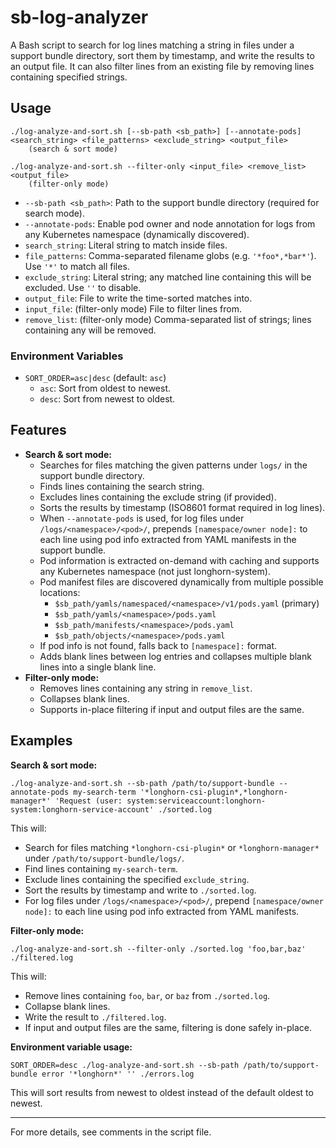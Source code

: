 # sb-log-analyzer

A Bash script to search for log lines matching a string in files under a support bundle directory, sort them by timestamp, and write the results to an output file. It can also filter lines from an existing file by removing lines containing specified strings.

## Usage

```
./log-analyze-and-sort.sh [--sb-path <sb_path>] [--annotate-pods] <search_string> <file_patterns> <exclude_string> <output_file>
    (search & sort mode)

./log-analyze-and-sort.sh --filter-only <input_file> <remove_list> <output_file>
    (filter-only mode)
```

- `--sb-path <sb_path>`: Path to the support bundle directory (required for search mode).
- `--annotate-pods`: Enable pod owner and node annotation for logs from any Kubernetes namespace (dynamically discovered).
- `search_string`: Literal string to match inside files.
- `file_patterns`: Comma-separated filename globs (e.g. `'*foo*,*bar*'`). Use `'*'` to match all files.
- `exclude_string`: Literal string; any matched line containing this will be excluded. Use `''` to disable.
- `output_file`: File to write the time-sorted matches into.
- `input_file`: (filter-only mode) File to filter lines from.
- `remove_list`: (filter-only mode) Comma-separated list of strings; lines containing any will be removed.

### Environment Variables
- `SORT_ORDER=asc|desc` (default: `asc`)
  - `asc`: Sort from oldest to newest.
  - `desc`: Sort from newest to oldest.

## Features
- **Search & sort mode:**
  - Searches for files matching the given patterns under `logs/` in the support bundle directory.
  - Finds lines containing the search string.
  - Excludes lines containing the exclude string (if provided).
  - Sorts the results by timestamp (ISO8601 format required in log lines).
  - When `--annotate-pods` is used, for log files under `/logs/<namespace>/<pod>/`, prepends `[namespace/owner node]:` to each line using pod info extracted from YAML manifests in the support bundle.
  - Pod information is extracted on-demand with caching and supports any Kubernetes namespace (not just longhorn-system).
  - Pod manifest files are discovered dynamically from multiple possible locations:
    - `$sb_path/yamls/namespaced/<namespace>/v1/pods.yaml` (primary)
    - `$sb_path/yamls/<namespace>/pods.yaml`
    - `$sb_path/manifests/<namespace>/pods.yaml`
    - `$sb_path/objects/<namespace>/pods.yaml`
  - If pod info is not found, falls back to `[namespace]:` format.
  - Adds blank lines between log entries and collapses multiple blank lines into a single blank line.
- **Filter-only mode:**
  - Removes lines containing any string in `remove_list`.
  - Collapses blank lines.
  - Supports in-place filtering if input and output files are the same.

## Examples

**Search & sort mode:**
```
./log-analyze-and-sort.sh --sb-path /path/to/support-bundle --annotate-pods my-search-term '*longhorn-csi-plugin*,*longhorn-manager*' 'Request (user: system:serviceaccount:longhorn-system:longhorn-service-account' ./sorted.log
```
This will:
- Search for files matching `*longhorn-csi-plugin*` or `*longhorn-manager*` under `/path/to/support-bundle/logs/`.
- Find lines containing `my-search-term`.
- Exclude lines containing the specified `exclude_string`.
- Sort the results by timestamp and write to `./sorted.log`.
- For log files under `/logs/<namespace>/<pod>/`, prepend `[namespace/owner node]:` to each line using pod info extracted from YAML manifests.

**Filter-only mode:**
```
./log-analyze-and-sort.sh --filter-only ./sorted.log 'foo,bar,baz' ./filtered.log
```
This will:
- Remove lines containing `foo`, `bar`, or `baz` from `./sorted.log`.
- Collapse blank lines.
- Write the result to `./filtered.log`.
- If input and output files are the same, filtering is done safely in-place.

**Environment variable usage:**
```
SORT_ORDER=desc ./log-analyze-and-sort.sh --sb-path /path/to/support-bundle error '*longhorn*' '' ./errors.log
```
This will sort results from newest to oldest instead of the default oldest to newest.

---

For more details, see comments in the script file.